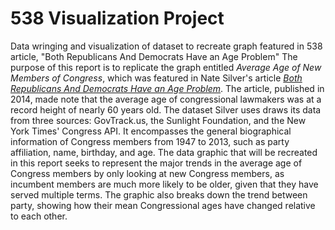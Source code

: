 # 538 Visualization Project
Data wringing and visualization of dataset to recreate graph featured in 538 article, "Both Republicans And Democrats Have an Age Problem"
The purpose of this report is to replicate the graph entitled *Average Age of New Members of Congress*, which was featured in Nate Silver's article [*Both Republicans And Democrats Have an Age Problem*](https://fivethirtyeight.com/features/both-republicans-and-democrats-have-an-age-problem/). The article, published in 2014, made note that the average age of congressional lawmakers was at a record height of nearly 60 years old. The dataset Silver uses draws its data from three sources: GovTrack.us, the Sunlight Foundation, and the New York Times' Congress API. It encompasses the general biographical information of Congress members from 1947 to 2013, such as party affiliation, name, birthday, and age. The data graphic that will be recreated in this report seeks to represent the major trends in the average age of Congress members by only looking at new Congress members, as incumbent members are much more likely to be older, given that they have served multiple terms. The graphic also breaks down the trend between party, showing how their mean Congressional ages have changed relative to each other.
